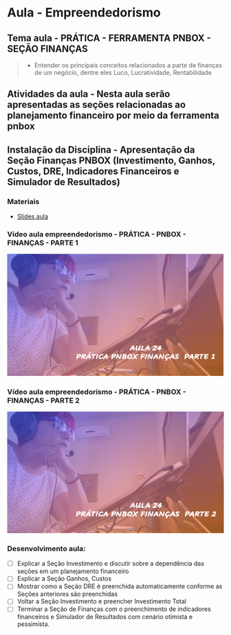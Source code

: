 # Aula - Empreendedorismo
## Tema aula - PRÁTICA - FERRAMENTA PNBOX - SEÇÃO FINANÇAS
> 
> * Entender os principais conceitos relacionados a parte de finanças de um negócio, dentre eles Luco, Lucratividade, Rentabilidade

## Atividades da aula - Nesta aula serão apresentadas as seções relacionadas ao planejamento financeiro por meio da ferramenta pnbox

## Instalação da Disciplina - Apresentação da Seção Finanças PNBOX (Investimento, Ganhos, Custos, DRE, Indicadores Financeiros e Simulador de Resultados)

### Materiais

- [Slides aula](aula_23_pnbox_financas.pdf)

### Vídeo aula empreendedorismo -  PRÁTICA - PNBOX - FINANÇAS - PARTE 1

[![Aula - PRATICA FINANCAS - PARTE 1](capa_aula24_1.png)](https://youtu.be/IgiX_4L1J-c)

### Vídeo aula empreendedorismo -  PRÁTICA - PNBOX - FINANÇAS - PARTE 2

[![Aula - PRATICA FINANCAS - PARTE 2](capa_aula24_2.png)](https://youtu.be/aT7YTxUG3pw)



### Desenvolvimento aula: 

- [ ] Explicar a Seção Investimento e discutir sobre a dependência das seções em um planejamento financeiro
- [ ] Explicar a Seção Ganhos, Custos 
- [ ] Mostrar como a Seção DRE é preenchida automaticamente conforme as Seções anteriores são preenchidas
- [ ] Voltar a Seção Investimento e preencher Investimento Total
- [ ] Terminar a Seção de Finanças com o preenchimento de indicadores financeiros e Simulador de Resultados com cenário otimista e pessimista.
